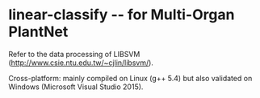 # linear-classify    -- for Multi-Organ PlantNet

Refer to the data processing of LIBSVM (http://www.csie.ntu.edu.tw/~cjlin/libsvm/).

Cross-platform: mainly compiled on Linux (g++ 5.4) but also validated on Windows (Microsoft Visual Studio 2015).
